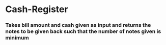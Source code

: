 # Cash-Register
### Takes bill amount and cash given as input and returns the notes to be given back such that the number of notes given is minimum
